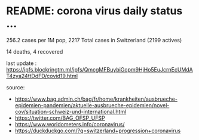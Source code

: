 # README: corona virus daily status ...

 256.2 cases per 1M pop, 2217 Total cases in Switzerland (2199 actives)

 14 deaths,
 4 recovered

last update : <https://ipfs.blockringtm.ml/ipfs/QmcgMFBuybiGopm9HjHo5EuJcrnEcUMdAT4zya24ttDdFD/covid19.html>

source:
  - <https://www.bag.admin.ch/bag/fr/home/krankheiten/ausbrueche-epidemien-pandemien/aktuelle-ausbrueche-epidemien/novel-cov/situation-schweiz-und-international.html>
  - <https://twitter.com/BAG_OFSP_UFSP>
  - <https://www.worldometers.info/coronavirus/>
  - <https://duckduckgo.com/?q=switzerland+progression+coronavirus>
  

